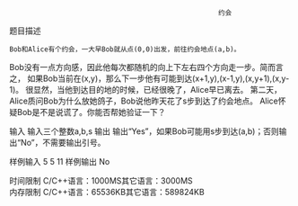                                                         约会

 题目描述
									
    Bob和Alice有个约会，一大早Bob就从点(0,0)出发，前往约会地点(a,b)。
Bob没有一点方向感，因此他每次都随机的向上下左右四个方向走一步。简而言之，
如果Bob当前在(x,y)，那么下一步他有可能到达(x+1,y),(x-1,y),(x,y+1),(x,y-1)。
    很显然，当他到达目的地的时候，已经很晚了，Alice早已离去。
第二天，Alice质问Bob为什么放她鸽子，Bob说他昨天花了s步到达了约会地点。
Alice怀疑Bob是不是说谎了。你能否帮她验证一下？
								
输入
输入三个整数a,b,s 
输出
输出“Yes”，如果Bob可能用s步到达(a,b)；否则输出“No”，不需要输出引号。

样例输入
5 5 11
样例输出
No

时间限制
C/C++语言：1000MS其它语言：3000MS	
内存限制
C/C++语言：65536KB其它语言：589824KB

